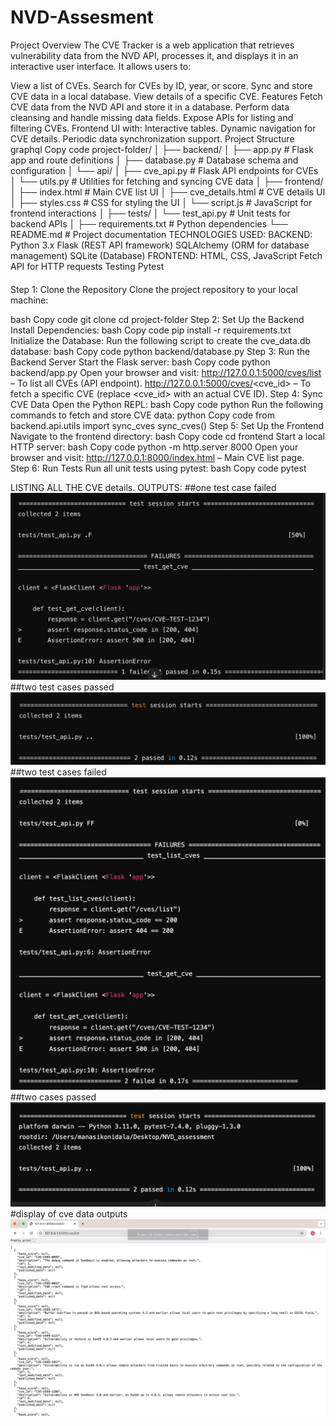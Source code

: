 # NVD-Assesment
Project Overview
The CVE Tracker is a web application that retrieves vulnerability data from the NVD API, processes it, and displays it in an interactive user interface. It allows users to:

View a list of CVEs.
Search for CVEs by ID, year, or score.
Sync and store CVE data in a local database.
View details of a specific CVE.
Features
Fetch CVE data from the NVD API and store it in a database.
Perform data cleansing and handle missing data fields.
Expose APIs for listing and filtering CVEs.
Frontend UI with:
Interactive tables.
Dynamic navigation for CVE details.
Periodic data synchronization support.
Project Structure
graphql
Copy code
project-folder/
│
├── backend/
│   ├── app.py                 # Flask app and route definitions
│   ├── database.py            # Database schema and configuration
│   └── api/
│       ├── cve_api.py         # Flask API endpoints for CVEs
│       └── utils.py           # Utilities for fetching and syncing CVE data
│
├── frontend/
│   ├── index.html             # Main CVE list UI
│   ├── cve_details.html       # CVE details UI
│   ├── styles.css             # CSS for styling the UI
│   └── script.js              # JavaScript for frontend interactions
│
├── tests/
│   └── test_api.py            # Unit tests for backend APIs
│
├── requirements.txt           # Python dependencies
└── README.md                  # Project documentation
TECHNOLOGIES USED:
BACKEND:
Python 3.x
Flask (REST API framework)
SQLAlchemy (ORM for database management)
SQLite (Database)
FRONTEND:
HTML, CSS, JavaScript
Fetch API for HTTP requests
Testing
Pytest
####
Step 1: Clone the Repository
Clone the project repository to your local machine:

bash
Copy code
git clone <repository-url>
cd project-folder
Step 2: Set Up the Backend
Install Dependencies:
bash
Copy code
pip install -r requirements.txt
Initialize the Database: Run the following script to create the cve_data.db database:
bash
Copy code
python backend/database.py
Step 3: Run the Backend Server
Start the Flask server:
bash
Copy code
python backend/app.py
Open your browser and visit:
http://127.0.0.1:5000/cves/list – To list all CVEs (API endpoint).
http://127.0.0.1:5000/cves/<cve_id> – To fetch a specific CVE (replace <cve_id> with an actual CVE ID).
Step 4: Sync CVE Data
Open the Python REPL:
bash
Copy code
python
Run the following commands to fetch and store CVE data:
python
Copy code
from backend.api.utils import sync_cves
sync_cves()
Step 5: Set Up the Frontend
Navigate to the frontend directory:
bash
Copy code
cd frontend
Start a local HTTP server:
bash
Copy code
python -m http.server 8000
Open your browser and visit:
http://127.0.0.1:8000/index.html – Main CVE list page.
Step 6: Run Tests
Run all unit tests using pytest:
bash
Copy code
pytest

LISTING ALL THE CVE details.
OUTPUTS:
##one test case failed
![image alt](https://github.com/manasikonidala/NVD-assesment/blob/335d9cafb5658f7e7dc9d8ef2eed7ea2767a6414/WhatsApp%20Image%202025-01-11%20at%2017.08.10%20(1).jpeg)
##two test cases passed 
![image alt](https://github.com/manasikonidala/NVD-assesment/blob/bafd726fb0ebed05c8130ecc0746a51e0d5d72c5/WhatsApp%20Image%202025-01-11%20at%2017.08.10.jpeg)
##two test cases failed
![image alt](https://github.com/manasikonidala/NVD-assesment/blob/5f3ffb89f0e3c2d616ef399ee0ff8086fcfd00d4/WhatsApp%20Image%202025-01-11%20at%2017.08.11%20(1).jpeg)
##two cases passed
![image alt](https://github.com/manasikonidala/NVD-assesment/blob/9414044c59a1b53c42097a42d25e1e2cb874f03d/WhatsApp%20Image%202025-01-11%20at%2017.08.12.jpeg)
#display of cve data outputs
![image alt](https://github.com/manasikonidala/NVD-assesment/blob/86d768a3c76f93dce1a2c7867bd022ac18d47ea8/WhatsApp%20Image%202025-01-11%20at%2017.08.27.jpeg)
